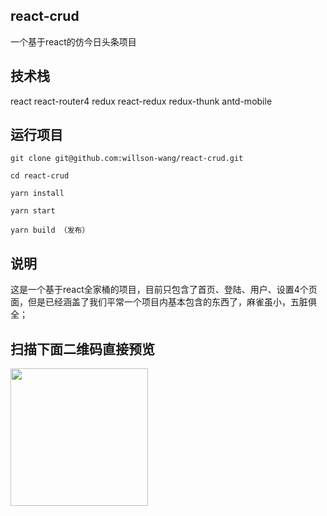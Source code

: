 ## react-crud

一个基于react的仿今日头条项目

## 技术栈

react
react-router4
redux
react-redux
redux-thunk
antd-mobile

## 运行项目

```
git clone git@github.com:willson-wang/react-crud.git

cd react-crud

yarn install

yarn start

yarn build （发布）
```

## 说明

这是一个基于react全家桶的项目，目前只包含了首页、登陆、用户、设置4个页面，但是已经涵盖了我们平常一个项目内基本包含的东西了，麻雀虽小，五脏俱全；

## 扫描下面二维码直接预览

<a href="https://github.com/willson-wang/react-crud/blob/master/src/assets/images/qr.png" target="_blank">
    <img src="https://github.com/willson-wang/react-crud/blob/master/src/assets/images/qr.png" width="220" height="220" style="max-width:100%;">
</a>

